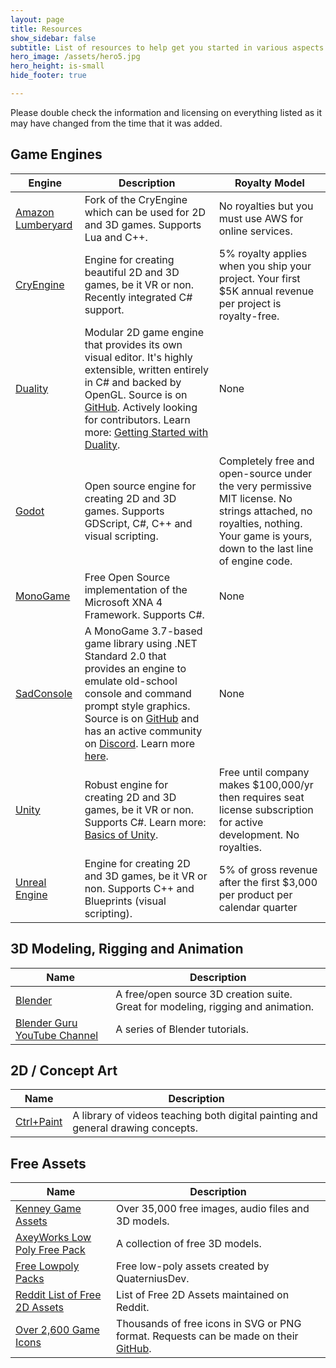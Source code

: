 ```yaml
---
layout: page
title: Resources
show_sidebar: false
subtitle: List of resources to help get you started in various aspects of game development.
hero_image: /assets/hero5.jpg
hero_height: is-small
hide_footer: true

---
```

Please double check the information and licensing on everything listed as it may have changed from the time that it was added.

## Game Engines

| Engine                                                   | Description                                                                                                                                                                                                                                                                                                                                                | Royalty Model                                                                                                                                                                |
|----------------------------------------------------------|------------------------------------------------------------------------------------------------------------------------------------------------------------------------------------------------------------------------------------------------------------------------------------------------------------------------------------------------------------|------------------------------------------------------------------------------------------------------------------------------------------------------------------------------|
| [Amazon Lumberyard](https://aws.amazon.com/lumberyard/ ) | Fork of the CryEngine which can be used for 2D and 3D games. Supports Lua and C++.                                                                                                                                                                                                                                                                         | No royalties but you must use AWS for online services.                                                                                                                       |
| [CryEngine](https://www.cryengine.com/)                  | Engine for creating beautiful 2D and 3D games, be it VR or non. Recently integrated C# support.                                                                                                                                                                                                                                                            | 5% royalty applies when you ship your project. Your first $5K annual revenue per project is royalty-free.                                                                    |
| [Duality](http://duality.adamslair.net/)                 | Modular 2D game engine that provides its own visual editor. It's highly extensible, written entirely in C# and backed by OpenGL. Source is on [GitHub](https://github.com/AdamsLair/duality). Actively looking for contributors. Learn more: [Getting Started with Duality](https://channel9.msdn.com/Shows/dotGAME/Getting-Started-with-Duality--Part-1). | None                                                                                                                                                                         |
| [Godot](https://godotengine.org/)                        | Open source engine for creating 2D and 3D games. Supports GDScript, C#, C++ and visual scripting.                                                                                                                                                                                                                                                          | Completely free and open-source under the very permissive MIT license. No strings attached, no royalties, nothing. Your game is yours, down to the last line of engine code. |
| [MonoGame](http://www.monogame.net)                      | Free Open Source implementation of the Microsoft XNA 4 Framework. Supports C#.                                                                                                                                                                                                                                                                             | None                                                                                                                                                                         |
| [SadConsole](https://github.com/Thraka/SadConsole)       | A MonoGame 3.7-based game library using .NET Standard 2.0 that provides an engine to emulate old-school console and command prompt style graphics. Source is on [GitHub](https://github.com/Thraka/SadConsole) and has an active community on [Discord](https://discord.gg/mttxqAs).  Learn more [here](http://sadconsole.com/index.html).                  | None                                                                                                                                                                         |
| [Unity](http://unity3d.com)                              | Robust engine for creating 2D and 3D games, be it VR or non. Supports C#. Learn more: [Basics of Unity](https://channel9.msdn.com/Shows/dotGAME/Basics-of-Unity).                                                                                                                                                                                           | Free until company makes $100,000/yr then requires seat license subscription for active development. No royalties.                                                           |
| [Unreal Engine](https://www.unrealengine.com/en-US/)     | Engine for creating 2D and 3D games, be it VR or non. Supports C++ and Blueprints (visual scripting).                                                                                                                                                                                                                                                      | 5% of gross revenue after the first $3,000 per product per calendar quarter                                                                                                  |


## 3D Modeling, Rigging and Animation 

| Name                                                                                     | Description                                                                      |
| ---------------------------------------------------------------------------------------- | -------------------------------------------------------------------------------- |
| [Blender](https://www.blender.org/)                                                      | A free/open source 3D creation suite. Great for modeling, rigging and animation. |
| [Blender Guru YouTube Channel](https://www.youtube.com/channel/UCOKHwx1VCdgnxwbjyb9Iu1g) | A series of Blender tutorials.                                                   |


## 2D / Concept Art

| Name                                           | Description                                                                      |
| ---------------------------------------------- | -------------------------------------------------------------------------------- |
| [Ctrl+Paint](http://www.ctrlpaint.com/library) | A library of videos teaching both digital painting and general drawing concepts. |


## Free Assets

| Name                                                                                                                                 | Description                                                                                                                |
| ------------------------------------------------------------------------------------------------------------------------------------ | -------------------------------------------------------------------------------------------------------------------------- |
| [Kenney Game Assets](http://www.kenney.nl/)                                                                                          | Over 35,000 free images, audio files and 3D models.                                                                        |
| [AxeyWorks Low Poly Free Pack](http://u3d.as/qa6)                                                                                    | A collection of free 3D models.                                                                                            |
| [Free Lowpoly Packs](https://www.reddit.com/r/gamedev/comments/5lwhoe/free_lowpolyflat_shaded_cars/)                                 | Free low-poly assets created by QuaterniusDev.                                                                             |
| [Reddit List of Free 2D Assets](https://www.reddit.com/r/Unity2D/comments/3dfi5k/lets_create_a_list_of_all_100_free_2d_assets_with/) | List of Free 2D Assets maintained on Reddit.                                                                               |
| [Over 2,600 Game Icons](http://game-icons.net/)                                                                                      | Thousands of free icons in SVG or PNG format. Requests can be made on their [GitHub](https://github.com/game-icons/icons). |
